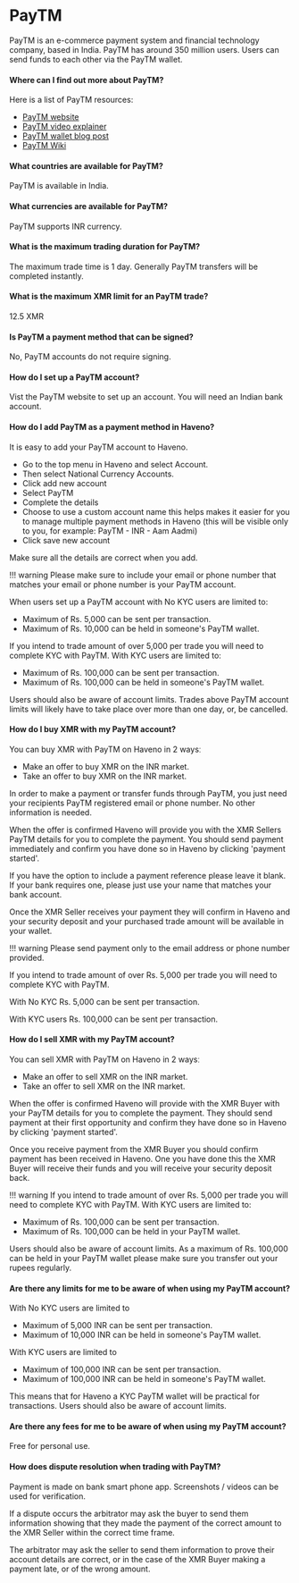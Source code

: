 # PayTM

PayTM is an e-commerce payment system and financial technology company, based in India. PayTM has around 350 million users. Users can send funds to each other via the PayTM wallet.

#### Where can I find out more about PayTM?

Here is a list of PayTM resources:

- [PayTM website](https://paytm.com/)
- [PayTM video explainer](https://www.youtube.com/watch?v=_twGGicE_OQ)
- [PayTM wallet blog post](https://paytm.com/blog/paytm-help/what-is-paytm-wallet-and-how-to-use-it/)
- [PayTM Wiki](https://en.wikipedia.org/wiki/Paytm)

#### What countries are available for PayTM?

PayTM is available in India.

#### What currencies are available for PayTM?

PayTM supports INR currency.

#### What is the maximum trading duration for PayTM?

The maximum trade time is 1 day. Generally PayTM transfers will be completed instantly.

#### What is the maximum XMR limit for an PayTM trade?

12.5 XMR

#### Is PayTM a payment method that can be signed?

No, PayTM accounts do not require signing.

#### How do I set up a PayTM account?

Vist the PayTM website to set up an account. You will need an Indian bank account.

#### How do I add PayTM as a payment method in Haveno?

It is easy to add your PayTM account to Haveno.

- Go to the top menu in Haveno and select Account.
- Then select National Currency Accounts.
- Click add new account
- Select PayTM
- Complete the details
- Choose to use a custom account name this helps makes it easier for you to manage multiple payment methods in Haveno (this will be visible only to you, for example: PayTM - INR - Aam Aadmi)
- Click save new account

Make sure all the details are correct when you add.

!!! warning
    Please make sure to include your email or phone number that matches your email or phone number is your PayTM account.

When users set up a PayTM account with No KYC users are limited to:

- Maximum of Rs. 5,000 can be sent per transaction.
- Maximum of Rs. 10,000 can be held in someone's PayTM wallet.

If you intend to trade amount of over 5,000 per trade you will need to complete KYC with PayTM. With KYC users are limited to:

- Maximum of Rs. 100,000 can be sent per transaction.
- Maximum of Rs. 100,000 can be held in someone's PayTM wallet.

Users should also be aware of account limits. Trades above PayTM account limits will likely have to take place over more than one day, or, be cancelled.

#### How do I buy XMR with my PayTM account?

You can buy XMR with PayTM on Haveno in 2 waysː

- Make an offer to buy XMR on the INR market.
- Take an offer to buy XMR on the INR market.

In order to make a payment or transfer funds through PayTM, you just need your recipients PayTM registered email or phone number. No other information is needed.

When the offer is confirmed Haveno will provide you with the XMR Sellers PayTM details for you to complete the payment. You should send payment immediately and confirm you have done so in Haveno by clicking 'payment started'.

If you have the option to include a payment reference please leave it blank. If your bank requires one, please just use your name that matches your bank account.

Once the XMR Seller receives your payment they will confirm in Haveno and your security deposit and your purchased trade amount will be available in your wallet.

!!! warning
    Please send payment only to the email address or phone number provided.

If you intend to trade amount of over Rs. 5,000 per trade you will need to complete KYC with PayTM.

With No KYC Rs. 5,000 can be sent per transaction.

With KYC users Rs. 100,000 can be sent per transaction.

#### How do I sell XMR with my PayTM account?

You can sell XMR with PayTM on Haveno in 2 waysː

- Make an offer to sell XMR on the INR market.
- Take an offer to sell XMR on the INR market.

When the offer is confirmed Haveno will provide with the XMR Buyer with your PayTM details for you to complete the payment. They should send payment at their first opportunity and confirm they have done so in Haveno by clicking 'payment started'.

Once you receive payment from the XMR Buyer you should confirm payment has been received in Haveno. One you have done this the XMR Buyer will receive their funds and you will receive your security deposit back.

!!! warning
    If you intend to trade amount of over Rs. 5,000 per trade you will need to complete KYC with PayTM. With KYC users are limited to:

- Maximum of Rs. 100,000 can be sent per transaction.
- Maximum of Rs. 100,000 can be held in your PayTM wallet.

Users should also be aware of account limits. As a maximum of Rs. 100,000 can be held in your PayTM wallet please make sure you transfer out your rupees regularly.

#### Are there any limits for me to be aware of when using my PayTM account?

With No KYC users are limited to

- Maximum of 5,000 INR can be sent per transaction.
- Maximum of 10,000 INR can be held in someone's PayTM wallet.

With KYC users are limited to

- Maximum of 100,000 INR can be sent per transaction.
- Maximum of 100,000 INR can be held in someone's PayTM wallet.

This means that for Haveno a KYC PayTM wallet will be practical for transactions. Users should also be aware of account limits.

#### Are there any fees for me to be aware of when using my PayTM account?

Free for personal use.

#### How does dispute resolution when trading with PayTM?

Payment is made on bank smart phone app. Screenshots / videos can be used for verification.

If a dispute occurs the arbitrator may ask the buyer to send them information showing that they made the payment of the correct amount to the XMR Seller within the correct time frame.

The arbitrator may ask the seller to send them information to prove their account details are correct, or in the case of the XMR Buyer making a payment late, or of the wrong amount.
